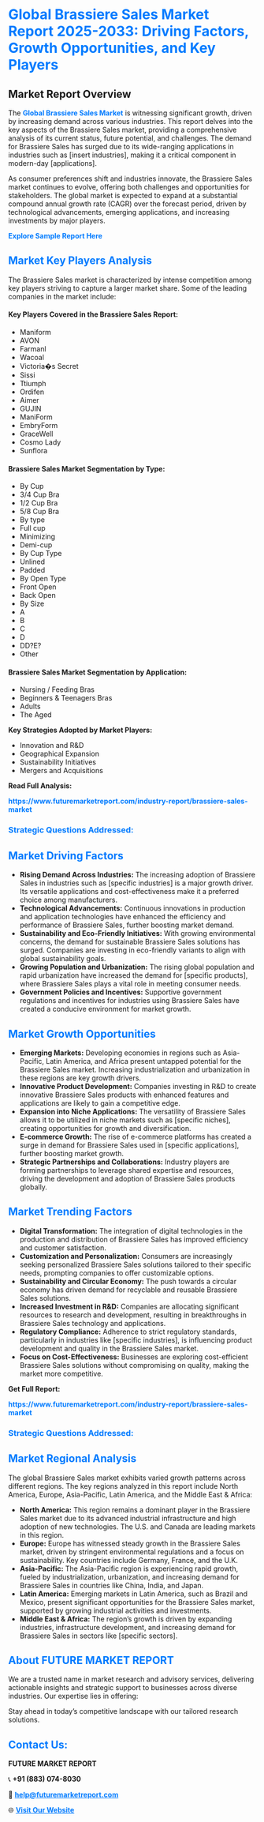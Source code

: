 <h1 style="color: #007BFF;">Global Brassiere Sales Market Report 2025-2033: Driving Factors, Growth Opportunities, and Key Players</h1>

<section id="overview">
<h2>Market Report Overview</h2>
<p>The <a href="https://www.futuremarketreport.com/industry-report/brassiere-sales-market" style="color: #007BFF; text-decoration: none;"><strong>Global Brassiere Sales Market</strong></a> is witnessing significant growth, driven by increasing demand across various industries. This report delves into the key aspects of the Brassiere Sales market, providing a comprehensive analysis of its current status, future potential, and challenges. The demand for Brassiere Sales has surged due to its wide-ranging applications in industries such as [insert industries], making it a critical component in modern-day [applications].</p>
<p>As consumer preferences shift and industries innovate, the Brassiere Sales market continues to evolve, offering both challenges and opportunities for stakeholders. The global market is expected to expand at a substantial compound annual growth rate (CAGR) over the forecast period, driven by technological advancements, emerging applications, and increasing investments by major players.</p>
</section>

<section id="overview">
<p><a href="https://www.futuremarketreport.com/request-sample/reportId=108806" style="color: #007BFF; text-decoration: none;"><strong>Explore Sample Report Here</strong></a></p>
</section>

<section id="key-players">
<h2 style="color: #007BFF;">Market Key Players Analysis</h2>
<p>The Brassiere Sales market is characterized by intense competition among key players striving to capture a larger market share. Some of the leading companies in the market include:</p>
<h4>Key Players Covered in the Brassiere Sales Report:</h4>
<ul><li>Maniform</li><li>AVON</li><li>Farmanl</li><li>Wacoal</li><li>Victoria�s Secret</li><li>Sissi</li><li>Ttiumph</li><li>Ordifen</li><li>Aimer</li><li>GUJIN</li><li>ManiForm</li><li>EmbryForm</li><li>GraceWell</li><li>Cosmo Lady</li><li>Sunflora</li></ul>
<h4>Brassiere Sales Market Segmentation by Type:</h4>
<ul><li>By Cup</li><li>3/4 Cup Bra</li><li>1/2 Cup Bra</li><li>5/8 Cup Bra</li><li>By type</li><li>Full cup</li><li>Minimizing</li><li>Demi-cup</li><li>By Cup Type</li><li>Unlined</li><li>Padded</li><li>By Open Type</li><li>Front Open</li><li>Back Open</li><li>By Size</li><li>A</li><li>B</li><li>C</li><li>D</li><li>DD?E?</li><li>Other</li></ul>

<h4>Brassiere Sales Market Segmentation by Application:</h4>
<ul><li>Nursing / Feeding Bras</li><li>Beginners &amp; Teenagers Bras</li><li>Adults</li><li>The Aged</li></ul>
<p><strong>Key Strategies Adopted by Market Players:</strong></p>
<ul>
<li>Innovation and R&D</li>
<li>Geographical Expansion</li>
<li>Sustainability Initiatives</li>
<li>Mergers and Acquisitions</li>
</ul>
</section>

<section>
<p><strong>Read Full Analysis: </strong></p><a href="https://www.futuremarketreport.com/industry-report/brassiere-sales-market" style="color: #007BFF; text-decoration: none;"><strong>https://www.futuremarketreport.com/industry-report/brassiere-sales-market</strong></a>
<h3 style="color: #007BFF;">Strategic Questions Addressed:</h3>
</section>

<section id="driving-factors">
<h2 style="color: #007BFF;">Market Driving Factors</h2>
<ul>
<li><strong>Rising Demand Across Industries:</strong> The increasing adoption of Brassiere Sales in industries such as [specific industries] is a major growth driver. Its versatile applications and cost-effectiveness make it a preferred choice among manufacturers.</li>
<li><strong>Technological Advancements:</strong> Continuous innovations in production and application technologies have enhanced the efficiency and performance of Brassiere Sales, further boosting market demand.</li>
<li><strong>Sustainability and Eco-Friendly Initiatives:</strong> With growing environmental concerns, the demand for sustainable Brassiere Sales solutions has surged. Companies are investing in eco-friendly variants to align with global sustainability goals.</li>
<li><strong>Growing Population and Urbanization:</strong> The rising global population and rapid urbanization have increased the demand for [specific products], where Brassiere Sales plays a vital role in meeting consumer needs.</li>
<li><strong>Government Policies and Incentives:</strong> Supportive government regulations and incentives for industries using Brassiere Sales have created a conducive environment for market growth.</li>
</ul>
</section>

<section id="growth-opportunities">
<h2 style="color: #007BFF;">Market Growth Opportunities</h2>
<ul>
<li><strong>Emerging Markets:</strong> Developing economies in regions such as Asia-Pacific, Latin America, and Africa present untapped potential for the Brassiere Sales market. Increasing industrialization and urbanization in these regions are key growth drivers.</li>
<li><strong>Innovative Product Development:</strong> Companies investing in R&D to create innovative Brassiere Sales products with enhanced features and applications are likely to gain a competitive edge.</li>
<li><strong>Expansion into Niche Applications:</strong> The versatility of Brassiere Sales allows it to be utilized in niche markets such as [specific niches], creating opportunities for growth and diversification.</li>
<li><strong>E-commerce Growth:</strong> The rise of e-commerce platforms has created a surge in demand for Brassiere Sales used in [specific applications], further boosting market growth.</li>
<li><strong>Strategic Partnerships and Collaborations:</strong> Industry players are forming partnerships to leverage shared expertise and resources, driving the development and adoption of Brassiere Sales products globally.</li>
</ul>
</section>

<section id="trending-factors">
<h2 style="color: #007BFF;">Market Trending Factors</h2>
<ul>
<li><strong>Digital Transformation:</strong> The integration of digital technologies in the production and distribution of Brassiere Sales has improved efficiency and customer satisfaction.</li>
<li><strong>Customization and Personalization:</strong> Consumers are increasingly seeking personalized Brassiere Sales solutions tailored to their specific needs, prompting companies to offer customizable options.</li>
<li><strong>Sustainability and Circular Economy:</strong> The push towards a circular economy has driven demand for recyclable and reusable Brassiere Sales solutions.</li>
<li><strong>Increased Investment in R&D:</strong> Companies are allocating significant resources to research and development, resulting in breakthroughs in Brassiere Sales technology and applications.</li>
<li><strong>Regulatory Compliance:</strong> Adherence to strict regulatory standards, particularly in industries like [specific industries], is influencing product development and quality in the Brassiere Sales market.</li>
<li><strong>Focus on Cost-Effectiveness:</strong> Businesses are exploring cost-efficient Brassiere Sales solutions without compromising on quality, making the market more competitive.</li>
</ul>
</section>

<section>
<p><strong>Get Full Report: </strong></p><a href="https://www.futuremarketreport.com/industry-report/brassiere-sales-market" style="color: #007BFF; text-decoration: none;"><strong>https://www.futuremarketreport.com/industry-report/brassiere-sales-market</strong></a>
<h3 style="color: #007BFF;">Strategic Questions Addressed:</h3>
</section>


<section id="regional-analysis">
<h2 style="color: #007BFF;">Market Regional Analysis</h2>
<p>The global Brassiere Sales market exhibits varied growth patterns across different regions. The key regions analyzed in this report include North America, Europe, Asia-Pacific, Latin America, and the Middle East & Africa:</p>
<ul>
<li><strong>North America:</strong> This region remains a dominant player in the Brassiere Sales market due to its advanced industrial infrastructure and high adoption of new technologies. The U.S. and Canada are leading markets in this region.</li>
<li><strong>Europe:</strong> Europe has witnessed steady growth in the Brassiere Sales market, driven by stringent environmental regulations and a focus on sustainability. Key countries include Germany, France, and the U.K.</li>
<li><strong>Asia-Pacific:</strong> The Asia-Pacific region is experiencing rapid growth, fueled by industrialization, urbanization, and increasing demand for Brassiere Sales in countries like China, India, and Japan.</li>
<li><strong>Latin America:</strong> Emerging markets in Latin America, such as Brazil and Mexico, present significant opportunities for the Brassiere Sales market, supported by growing industrial activities and investments.</li>
<li><strong>Middle East & Africa:</strong> The region’s growth is driven by expanding industries, infrastructure development, and increasing demand for Brassiere Sales in sectors like [specific sectors].</li>
</ul>
</section>

<footer>
<h2 style="color: #007BFF;">About FUTURE MARKET REPORT</h2>
<p>We are a trusted name in market research and advisory services, delivering actionable insights and strategic support to businesses across diverse industries. Our expertise lies in offering:</p>

<p>Stay ahead in today’s competitive landscape with our tailored research solutions.</p>

<h2 style="color: #007BFF;">Contact Us:</h2>
<p><strong>FUTURE MARKET REPORT</strong></p>
<p>📞 <strong>+91 (883) 074-8030</strong></p>
<p>📧 <strong><a href="mailto:help@futuremarketreport.com" style="color: #007BFF;">help@futuremarketreport.com</a></strong></p>
<p>🌐 <strong><a href="https://www.futuremarketreport.com/" style="color: #007BFF;">Visit Our Website</a></strong></p>
</footer>